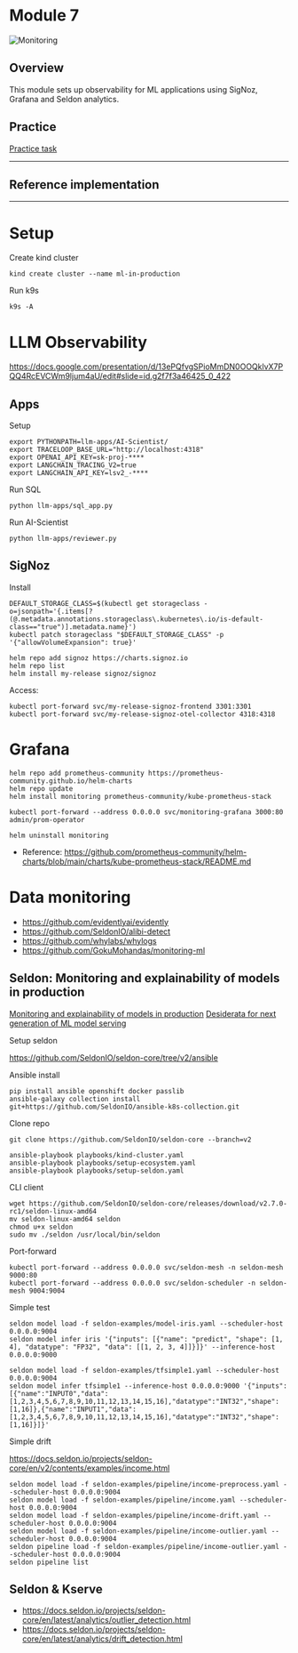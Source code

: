 # Module 7

![Monitoring](./../docs/monitoring.jpg)

## Overview

This module sets up observability for ML applications using SigNoz,
Grafana and Seldon analytics.

## Practice

[Practice task](./PRACTICE.md)

---

## Reference implementation

---



# Setup 

Create kind cluster 

```
kind create cluster --name ml-in-production
```

Run k9s 

```
k9s -A
```

# LLM Observability

https://docs.google.com/presentation/d/13ePQfvgSPioMmDN0OOQklvX7PQQ4RcEVCWm9ljum4aU/edit#slide=id.g2f7f3a46425_0_422


## Apps

Setup

```
export PYTHONPATH=llm-apps/AI-Scientist/
export TRACELOOP_BASE_URL="http://localhost:4318"
export OPENAI_API_KEY=sk-proj-****
export LANGCHAIN_TRACING_V2=true
export LANGCHAIN_API_KEY=lsv2_-****
```

Run SQL

```
python llm-apps/sql_app.py
```

Run AI-Scientist

```
python llm-apps/reviewer.py
```

## SigNoz 


Install 

```
DEFAULT_STORAGE_CLASS=$(kubectl get storageclass -o=jsonpath='{.items[?(@.metadata.annotations.storageclass\.kubernetes\.io/is-default-class=="true")].metadata.name}')
kubectl patch storageclass "$DEFAULT_STORAGE_CLASS" -p '{"allowVolumeExpansion": true}'

helm repo add signoz https://charts.signoz.io
helm repo list
helm install my-release signoz/signoz
```

Access:

```
kubectl port-forward svc/my-release-signoz-frontend 3301:3301
kubectl port-forward svc/my-release-signoz-otel-collector 4318:4318
```

# Grafana 


```
helm repo add prometheus-community https://prometheus-community.github.io/helm-charts
helm repo update
helm install monitoring prometheus-community/kube-prometheus-stack

kubectl port-forward --address 0.0.0.0 svc/monitoring-grafana 3000:80
admin/prom-operator

helm uninstall monitoring 
```

- Reference: https://github.com/prometheus-community/helm-charts/blob/main/charts/kube-prometheus-stack/README.md


# Data monitoring 

- https://github.com/evidentlyai/evidently
- https://github.com/SeldonIO/alibi-detect
- https://github.com/whylabs/whylogs
- https://github.com/GokuMohandas/monitoring-ml


## Seldon: Monitoring and explainability of models in production


[Monitoring and explainability of models in production](https://arxiv.org/abs/2007.06299)
[Desiderata for next generation of ML model serving](https://arxiv.org/abs/2210.14665)


Setup seldon 

https://github.com/SeldonIO/seldon-core/tree/v2/ansible


Ansible install 

```
pip install ansible openshift docker passlib
ansible-galaxy collection install git+https://github.com/SeldonIO/ansible-k8s-collection.git
```


Clone repo 

```
git clone https://github.com/SeldonIO/seldon-core --branch=v2

ansible-playbook playbooks/kind-cluster.yaml
ansible-playbook playbooks/setup-ecosystem.yaml
ansible-playbook playbooks/setup-seldon.yaml
```

CLI client 

```
wget https://github.com/SeldonIO/seldon-core/releases/download/v2.7.0-rc1/seldon-linux-amd64
mv seldon-linux-amd64 seldon
chmod u+x seldon
sudo mv ./seldon /usr/local/bin/seldon
```

Port-forward

```
kubectl port-forward --address 0.0.0.0 svc/seldon-mesh -n seldon-mesh 9000:80
kubectl port-forward --address 0.0.0.0 svc/seldon-scheduler -n seldon-mesh 9004:9004
```

Simple test 

```
seldon model load -f seldon-examples/model-iris.yaml --scheduler-host 0.0.0.0:9004
seldon model infer iris '{"inputs": [{"name": "predict", "shape": [1, 4], "datatype": "FP32", "data": [[1, 2, 3, 4]]}]}' --inference-host 0.0.0.0:9000

seldon model load -f seldon-examples/tfsimple1.yaml --scheduler-host 0.0.0.0:9004
seldon model infer tfsimple1 --inference-host 0.0.0.0:9000 '{"inputs":[{"name":"INPUT0","data":[1,2,3,4,5,6,7,8,9,10,11,12,13,14,15,16],"datatype":"INT32","shape":[1,16]},{"name":"INPUT1","data":[1,2,3,4,5,6,7,8,9,10,11,12,13,14,15,16],"datatype":"INT32","shape":[1,16]}]}'
```

Simple drift 

https://docs.seldon.io/projects/seldon-core/en/v2/contents/examples/income.html

```
seldon model load -f seldon-examples/pipeline/income-preprocess.yaml --scheduler-host 0.0.0.0:9004
seldon model load -f seldon-examples/pipeline/income.yaml --scheduler-host 0.0.0.0:9004
seldon model load -f seldon-examples/pipeline/income-drift.yaml --scheduler-host 0.0.0.0:9004
seldon model load -f seldon-examples/pipeline/income-outlier.yaml --scheduler-host 0.0.0.0:9004
seldon pipeline load -f seldon-examples/pipeline/income-outlier.yaml --scheduler-host 0.0.0.0:9004
seldon pipeline list
```


## Seldon & Kserve

- https://docs.seldon.io/projects/seldon-core/en/latest/analytics/outlier_detection.html
- https://docs.seldon.io/projects/seldon-core/en/latest/analytics/drift_detection.html
